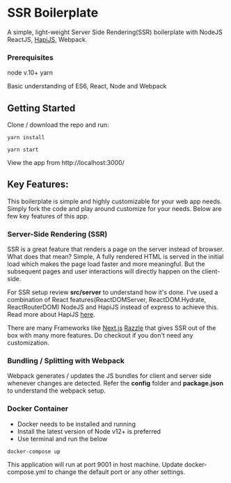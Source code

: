 # SSR Boilerplate

A simple, light-weight Server Side Rendering(SSR) boilerplate with NodeJS ReactJS, [HapiJS](https://hapi.dev/), Webpack.

### Prerequisites

node v.10+
yarn

Basic understanding of ES6, React, Node and Webpack

## Getting Started

Clone / download the repo and run: 

```
yarn install

yarn start

```

View the app from http://localhost:3000/

## Key Features:

This boilerplate is simple and highly customizable for your web app needs. Simply fork the code and play around customize for your needs. Below are few key features of this app. 

### Server-Side Rendering (SSR)
SSR is a great feature that renders a page on the server instead of browser. What does that mean? Simple, A fully rendered HTML is served in the initial load which makes the page load faster and more meaningful. But the subsequent pages and user interactions will directly happen on the client-side. 

For SSR setup review **src/server** to understand how it's done. I've used a combination of React features(ReactDOMServer, ReactDOM.Hydrate, ReactRouterDOM) NodeJS and HapiJS instead of express to achieve this. Read more about HapiJS [here](https://stackoverflow.com/questions/30469767/how-do-express-and-hapi-compare-to-each-other).

There are many Frameworks like [Next.js](https://nextjs.org/features/server-side-rendering) [Razzle](https://www.telerik.com/blogs/getting-started-with-razzle-an-alternative-ssr-framework-for-react) that gives SSR out of the box with many more features. Do checkout if you don't need any customization. 

### Bundling / Splitting with Webpack
Webpack generates / updates the JS bundles for client and server side whenever changes are detected. Refer the **config** folder and **package.json** to understand the webpack setup.

### Docker Container
- Docker needs to be installed and running
- Install the latest version of Node v12+ is preferred
- Use terminal and run the below 

```
docker-compose up

```
This application will run at port 9001 in host machine. Update docker-compose.yml to change the default port or any other settings.

